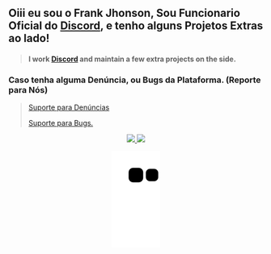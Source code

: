 ## Oiii eu sou o Frank Jhonson, Sou Funcionario Oficial do [Discord](https://discord.com/), e tenho alguns Projetos Extras ao lado! 

> #### I work [Discord](https://discord.com/) and maintain a few extra projects on the side. 

### Caso tenha alguma Denúncia, ou Bugs da Plataforma. (Reporte para Nós)


> [  Suporte para Denúncias](http://dis.gd/contact) 
>
>
> [  Suporte para Bugs.](https://dis.gd/support)

<div align="center">
  <a href="https://github.com/MallowDiscord">
  <img height="180em" src="https://github-readme-stats.vercel.app/api?username=MallowDiscord&show_icons=true&theme=dark&include_all_commits=true&count_private=true"/>
  <img height="180em" src="https://github-readme-stats.vercel.app/api/top-langs/?username=MallowDiscord&layout=compact&langs_count=7&theme=dark"/>












![Snake animation](https://github.com/rafaballerini/rafaballerini/blob/output/github-contribution-grid-snake.svg)
